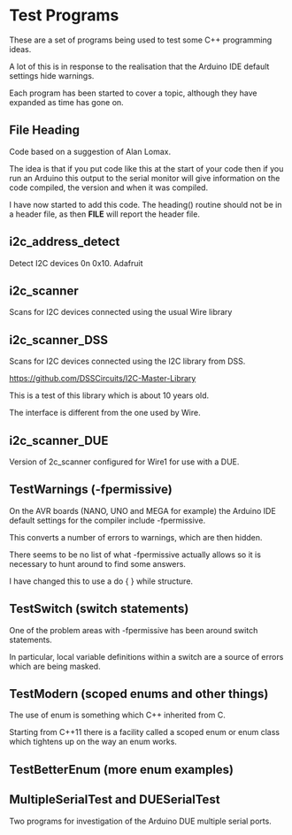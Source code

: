 # Test Programs

These are a set of programs being used to test some C++ programming ideas.

A lot of this is in response to the realisation that the Arduino IDE default settings hide warnings.

Each program has been started to cover a topic, although they have expanded as time has gone on.

## File Heading

Code based on a suggestion of Alan Lomax.

The idea is that if you put code like this at the start of your code then if you run an Arduino this output to the serial monitor will give information on the code compiled, the version and when it was compiled.

I have now started to add this code. The heading() routine should not be in a header file, as then __FILE__ will report the header file.

## i2c_address_detect

Detect I2C devices 0n 0x10. Adafruit

## i2c_scanner

Scans for I2C devices connected using the usual Wire library

## i2c_scanner_DSS

Scans for I2C devices connected using the I2C library from DSS.

https://github.com/DSSCircuits/I2C-Master-Library

This is a test of this library which is about 10 years old.

The interface is different from the one used by Wire.

## i2c_scanner_DUE

Version of 2c_scanner configured for Wire1 for use with a DUE.

## TestWarnings (-fpermissive)

On the AVR boards (NANO, UNO and MEGA for example) the Arduino IDE default settings for the compiler include -fpermissive.

This converts a number of errors to warnings, which are then hidden.

There seems to be no list of what -fpermissive actually allows so it is necessary to hunt around to find some answers.

I have changed this to use a do { } while structure.

## TestSwitch (switch statements)

One of the problem areas with -fpermissive has been around switch statements.

In particular, local variable definitions within a switch are a source of errors which are being masked.

## TestModern (scoped enums and other things)

The use of enum is something which C++ inherited from C.

Starting from C++11 there is a facility called a scoped enum or enum class which tightens up on the way an enum works.

## TestBetterEnum (more enum examples)

## MultipleSerialTest and DUESerialTest

Two programs for investigation of the Arduino DUE multiple serial ports.

